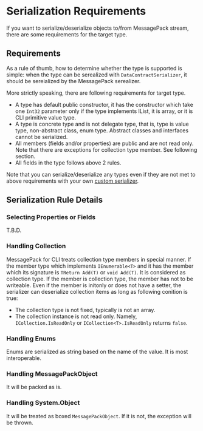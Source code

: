 # Serialization Requirements

If you want to serialize/deserialize objects to/from MessagePack stream, there are some requirements for the target type.

## Requirements

As a rule of thumb, how to determine whether the type is supported is simple: when the type can be serealized with `DataContractSerializer`, it should be sereialized by the MessagePack serealizer.

More strictly speaking, there are following requirements for target type.

* A type has default public constructor, it has the constructor which take one `Int32` parameter only if the type implements IList<T>, it is array, or it is CLI primitive value type.
* A type is concrete type and is not delegate type, that is, type is value type, non-abstract class, enum type. Abstract classes and interfaces cannot be serialized.
* All members (fields and/or properties) are public and are not read only. Note that there are exceptions for collection type member. See following section.
* All fields in the type follows above 2 rules.

Note that you can serialize/deserialize any types even if they are not met to above requirements with your own [custom serializer](./CustomSerialization.md).

## Serialization Rule Details

### Selecting Properties or Fields

T.B.D.

### Handling Collection

MessagePack for CLI treats collection type members in special manner. 
If the member type which implements `IEnumerable<T>` and it has the member which its signature is `TReturn Add(T)` or `void Add(T)`. It is considered as collection type.
If the member is collection type, the member has not to be writeable. Even if the member is initonly or does not have a setter, the serializer can deserialize collection items as long as following conition is true:
* The collection type is not fixed, typically is not an array.
* The collection instance is not read only. Namely, `ICollection.IsReadOnly` or `ICollection<T>.IsReadOnly` returns `false`.

### Handling Enums

Enums are serialized as string based on the name of the value. It is most interoperable.

### Handling MessagePackObject

It will be packed as is.

### Handling System.Object

It will be treated as boxed `MessagePackObject`. If it is not, the exception will be thrown.

